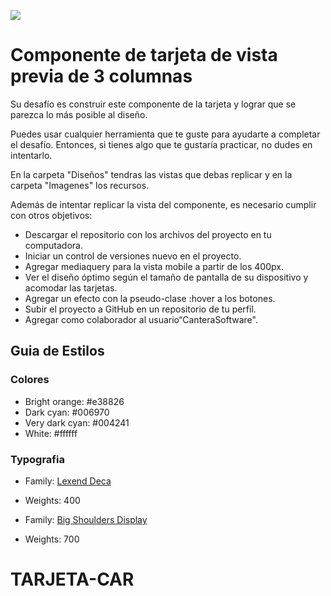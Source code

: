 ![](https://i.ibb.co/j8rds7B/Logo-5.png)

# Componente de tarjeta de vista previa de 3 columnas

Su desafío es construir este componente de la tarjeta y lograr que se parezca lo más posible al diseño.

Puedes usar cualquier herramienta que te guste para ayudarte a completar el desafío. Entonces, si tienes algo que te gustaría practicar, no dudes en intentarlo.

En la carpeta "Diseños" tendras las vistas que debas replicar y en la carpeta "Imagenes" los recursos.

Además de intentar replicar la vista del componente, es necesario cumplir con otros objetivos:

- Descargar el repositorio con los archivos del proyecto en tu computadora.
- Iniciar un control de versiones nuevo en el proyecto.
- Agregar mediaquery para la vista mobile a partir de los 400px.
- Ver el diseño óptimo según el tamaño de pantalla de su dispositivo y acomodar las tarjetas.
- Agregar un efecto con la pseudo-clase :hover a los botones.
- Subir el proyecto a GitHub en un repositorio de tu perfil.
- Agregar como colaborador al usuario“CanteraSoftware".

## Guia de Estilos

### Colores

- Bright orange: #e38826
- Dark cyan: #006970
- Very dark cyan: #004241
- White: #ffffff

### Typografia

- Family: [Lexend Deca](https://fonts.google.com/specimen/Lexend+Deca)
- Weights: 400

- Family: [Big Shoulders Display](https://fonts.google.com/specimen/Big+Shoulders+Display)
- Weights: 700
# TARJETA-CAR
